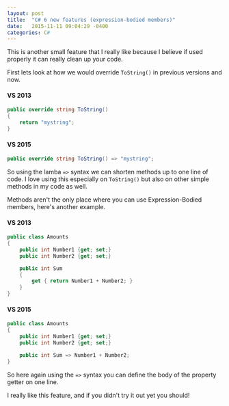 ```yaml
---
layout: post
title:  "C# 6 new features (expression-bodied members)"
date:   2015-11-11 09:04:29 -0400
categories: C#
---
```

This is another small feature that I really like because I believe if used properly it can really clean up your code.

First lets look at how we would override `ToString()` in previous versions and now.
#### VS 2013
```csharp
public override string ToString()
{
    return "mystring";
}
```
#### VS 2015
```csharp
public override string ToString() => "mystring";
```
So using the lamba `=>` syntax we can shorten methods up to one line of code. I love using this especially on `ToString()` but also on other simple methods in my code as well.

Methods aren't the only place where you can use Expression-Bodied members, here's another example.
#### VS 2013
```csharp
public class Amounts
{
    public int Number1 {get; set;}
    public int Number2 {get; set;}

    public int Sum
    {
        get { return Number1 + Number2; }
    }
}
```
#### VS 2015
```csharp
public class Amounts
{
    public int Number1 {get; set;}
    public int Number2 {get; set;}

    public int Sum => Number1 + Number2;
}
```
So here again using the `=>` syntax you can define the body of the property getter on one line.

I really like this feature, and if you didn't try it out yet you should!
